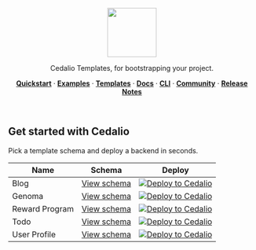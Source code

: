 <p align="center">
<a href="https://cedalio.com">
    <img src="https://cedalio-static-content.s3.amazonaws.com/cedalio-logo-small.png" height="100">
</a>
</p>
<p align="center">
  Cedalio Templates, for bootstrapping your project.
</p>
<p align="center">
  <a href="https://docs.cedalio.com/introduction/getting-started"><strong>Quickstart</strong></a> ·
  <a href="https://cedalio.com/examples.html"><strong>Examples</strong></a> ·
  <a href="https://cedalio.com/on-boarding.html?email=guest@github.com"><strong>Templates</strong></a> ·
  <a href="https://docs.cedalio.com/"><strong>Docs</strong></a> ·
  <a href="https://docs.cedalio.com/introduction/getting-started/download-the-cli"><strong>CLI</strong></a> ·
  <a href="https://discord.gg/kSdhmb9UUT"><strong>Community</strong></a> ·
  <a href="https://docs.cedalio.com/technology/release-notes"><strong>Release Notes</strong></a>
</p>
<br/>

## Get started with Cedalio

Pick a template schema and deploy a backend in seconds.

| Name       | Schema                                                       | Deploy                                                                                                                                                                                                |
| ---------- | ------------------------------------------------------------ | ----------------------------------------------------------------------------------------------------------------------------------------------------------------------------------------------------- |
| Blog       | [View schema](/blog/cedalio/schema.graphql)       | [![Deploy to Cedalio](https://cedalio-static-content.s3.amazonaws.com/deploy-schema-button.png)](https://explorer.cedalio.io?email=github@cedalio.com)         |
| Genoma   | [View schema](/genoma/cedalio/schema.graphql)   | [![Deploy to Cedalio](https://cedalio-static-content.s3.amazonaws.com/deploy-schema-button.png)](https://explorer.cedalio.io?email=github@cedalio.com) |
| Reward Program  | [View schema](/reward/cedalio/schema.graphql)   | [![Deploy to Cedalio](https://cedalio-static-content.s3.amazonaws.com/deploy-schema-button.png)](https://explorer.cedalio.io?email=github@cedalio.com)     |
| Todo       | [View schema](/to-do/cedalio/schema.graphql)       | [![Deploy to Cedalio](https://cedalio-static-content.s3.amazonaws.com/deploy-schema-button.png)](https://explorer.cedalio.io?email=github@cedalio.com)         |
| User Profile    | [View schema](/user-profile/cedalio/schema.graphql)    | [![Deploy to Cedalio](https://cedalio-static-content.s3.amazonaws.com/deploy-schema-button.png)](https://explorer.cedalio.io?email=github@cedalio.com) |